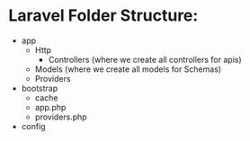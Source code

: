 # Laravel Folder Structure:

- app
    - Http
        - Controllers (where we create all controllers for apis)
    - Models (where we create all models for Schemas)
    - Providers
- bootstrap
    - cache
    - app.php
    - providers.php
- config